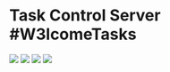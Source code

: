 <h1 > Task Control Server #W3lcomeTasks</h1>

<p id="badges">
  <img src="https://img.shields.io/badge/-NODE-000?style=for-the-badge&logo=nodedotjs"/>
  <img src="https://img.shields.io/badge/-EXPRESS-000?style=for-the-badge&logo=EXPRESS"/>
  <img src="https://img.shields.io/badge/typescript-000?style=for-the-badge&logo=typescript"/>
  <img src="https://shields.io/badge/-swagger-000?style=for-the-badge&logo=swagger"/>
</p>
